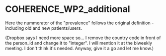 # COHERENCE_WP2_additional

Here the nummerator of the "prevalence" follows the original definition - including old and new patients/users.


(Dropbox says I need more space so...
I remove the country code in front of the person_id and change it to "integer". I will mention it at the biweekly meeting. I don't think it's needed.
Anyway, give it a go and let me know.)

